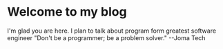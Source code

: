 # Welcome to my blog

I'm glad you are here. I plan to talk about program form greatest software engineer
"Don't be a programmer; be a problem solver." --Joma Tech

